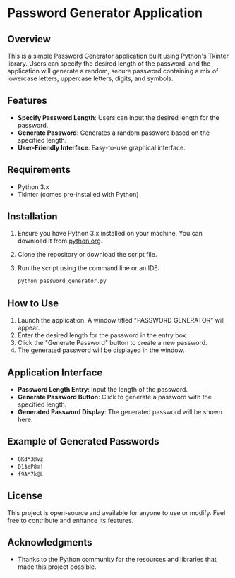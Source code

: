# Password Generator Application

## Overview

This is a simple Password Generator application built using Python's Tkinter library. Users can specify the desired length of the password, and the application will generate a random, secure password containing a mix of lowercase letters, uppercase letters, digits, and symbols.

## Features

- **Specify Password Length**: Users can input the desired length for the password.
- **Generate Password**: Generates a random password based on the specified length.
- **User-Friendly Interface**: Easy-to-use graphical interface.

## Requirements

- Python 3.x
- Tkinter (comes pre-installed with Python)

## Installation

1. Ensure you have Python 3.x installed on your machine. You can download it from [python.org](https://www.python.org/downloads/).

2. Clone the repository or download the script file.

3. Run the script using the command line or an IDE:

   ```bash
   python password_generator.py
   ```

## How to Use

1. Launch the application. A window titled "PASSWORD GENERATOR" will appear.
2. Enter the desired length for the password in the entry box.
3. Click the "Generate Password" button to create a new password.
4. The generated password will be displayed in the window.

## Application Interface

- **Password Length Entry**: Input the length of the password.
- **Generate Password Button**: Click to generate a password with the specified length.
- **Generated Password Display**: The generated password will be shown here.

## Example of Generated Passwords

- `8Kd*3@vz`
- `D1$eP8m!`
- `f9A*7k@L`

## License

This project is open-source and available for anyone to use or modify. Feel free to contribute and enhance its features.

## Acknowledgments

- Thanks to the Python community for the resources and libraries that made this project possible.
